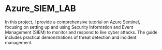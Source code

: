 # Azure_SIEM_LAB
In this project, I provide a comprehensive tutorial on Azure Sentinel, focusing on setting up and using Security Information and Event Management (SIEM) to monitor and respond to live cyber attacks. The guide includes practical demonstrations of threat detection and incident management.
